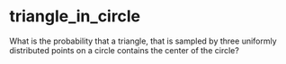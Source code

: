 # triangle_in_circle
What is the probability that a triangle, that is sampled by three uniformly distributed points on a circle contains the center of the circle?
